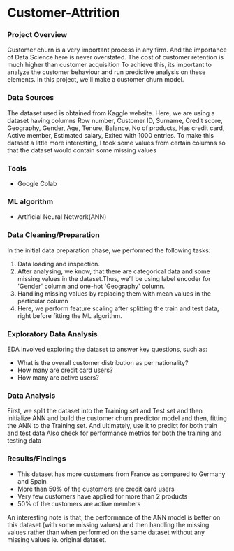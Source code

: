 # Customer-Attrition


### Project Overview

Customer churn is a very important process in any firm. And the importance of Data Science here is never overstated.
The cost of customer retention is much higher than customer acquisition
To achieve this, its important to analyze the customer behaviour and run predictive analysis on these elements. In this project, we'll make a customer churn model.

### Data Sources

The dataset used is obtained from Kaggle website.
Here, we are using a dataset having columns Row number, Customer ID, Surname, Credit score, Geography, Gender, Age, Tenure, Balance, No of products, Has credit card, Active member, Estimated salary, Exited with 1000 entries.
To make this dataset a little more interesting, I took some values from certain columns so that the dataset would contain some missing values

### Tools

- Google Colab


### ML algorithm

- Artificial Neural Network(ANN)


### Data Cleaning/Preparation
In the initial data preparation phase, we performed the following tasks:
1. Data loading and inspection.
2. After analysing, we know, that there are categorical data and some missing values in the dataset.Thus, we’ll be using label encoder for 'Gender' column and one-hot 'Geography' column.
3. Handling missing values by replacing them with mean values in the particular column
4. Here, we perform feature scaling after splitting the train and test data, right before fitting the ML algorithm.


### Exploratory Data Analysis

EDA involved exploring the dataset to answer key questions, such as: 
- What is the overall customer distribution as per nationality?
- How many are credit card users?
- How many are active users?


### Data Analysis

First, we split the dataset into the Training set and Test set and then initialize ANN and build the customer churn predictor model and then, fitting the ANN to the Training set. And ultimately, use it to predict for both train and test data
Also check for performance metrics for both the training and testing data


### Results/Findings

- This dataset has more customers from France as compared to Germany and Spain
- More than 50% of the customers are credit card users
- Very few customers have applied for more than 2 products
- 50% of the customers are active members

An interesting note is that, the performance of the ANN model is better on this dataset (with some missing values) and then handling the missing values rather than when performed on the same dataset without any missing values ie. original dataset.


